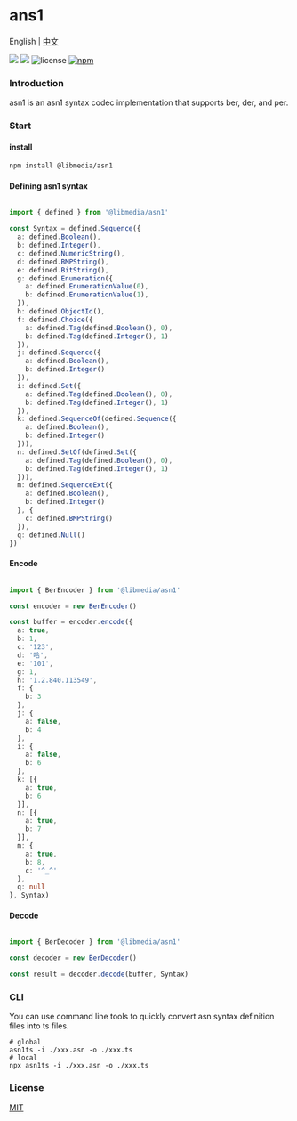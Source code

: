 ans1
======
English | [中文](README.md)

![](https://img.shields.io/badge/language-typescript-blue.svg) ![](https://img.shields.io/badge/platform-web%20|%20node-lightgrey.svg) ![license](https://img.shields.io/github/license/zhaohappy/asn1) [![npm](https://img.shields.io/npm/v/@libmedia/asn1.svg?style=flat)](https://www.npmjs.com/package/@libmedia/asn1)

### Introduction

asn1 is an asn1 syntax codec implementation that supports ber, der, and per.


### Start

#### install

```bash
npm install @libmedia/asn1
```

#### Defining asn1 syntax

```typescript

import { defined } from '@libmedia/asn1'

const Syntax = defined.Sequence({
  a: defined.Boolean(),
  b: defined.Integer(),
  c: defined.NumericString(),
  d: defined.BMPString(),
  e: defined.BitString(),
  g: defined.Enumeration({
    a: defined.EnumerationValue(0),
    b: defined.EnumerationValue(1),
  }),
  h: defined.ObjectId(),
  f: defined.Choice({
    a: defined.Tag(defined.Boolean(), 0),
    b: defined.Tag(defined.Integer(), 1)
  }),
  j: defined.Sequence({
    a: defined.Boolean(),
    b: defined.Integer()
  }),
  i: defined.Set({
    a: defined.Tag(defined.Boolean(), 0),
    b: defined.Tag(defined.Integer(), 1)
  }),
  k: defined.SequenceOf(defined.Sequence({
    a: defined.Boolean(),
    b: defined.Integer()
  })),
  n: defined.SetOf(defined.Set({
    a: defined.Tag(defined.Boolean(), 0),
    b: defined.Tag(defined.Integer(), 1)
  })),
  m: defined.SequenceExt({
    a: defined.Boolean(),
    b: defined.Integer()
  }, {
    c: defined.BMPString()
  }),
  q: defined.Null()
})

```

#### Encode

```typescript

import { BerEncoder } from '@libmedia/asn1'

const encoder = new BerEncoder()

const buffer = encoder.encode({
  a: true,
  b: 1,
  c: '123',
  d: '哈',
  e: '101',
  g: 1,
  h: '1.2.840.113549',
  f: {
    b: 3
  },
  j: {
    a: false,
    b: 4
  },
  i: {
    a: false,
    b: 6
  },
  k: [{
    a: true,
    b: 6
  }],
  n: [{
    a: true,
    b: 7
  }],
  m: {
    a: true,
    b: 8,
    c: '^_^'
  },
  q: null
}, Syntax)

```

#### Decode

```typescript

import { BerDecoder } from '@libmedia/asn1'

const decoder = new BerDecoder()

const result = decoder.decode(buffer, Syntax)

```

### CLI

You can use command line tools to quickly convert asn syntax definition files into ts files.

```shell
# global
asn1ts -i ./xxx.asn -o ./xxx.ts
# local
npx asn1ts -i ./xxx.asn -o ./xxx.ts
```

### License

[MIT](https://opensource.org/licenses/MIT)

